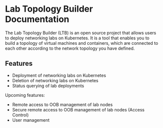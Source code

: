 # Lab Topology Builder Documentation

The Lab Topology Builder (LTB) is an open source project that allows users to deploy networking labs on Kubernetes. It is a tool that enables you to build a topology of virtual machines and containers, which are connected to each other according to the network topology you have defined.

## Features

- Deployment of networking labs on Kubernetes
- Deletion of networking labs on Kubernetes
- Status querying of lab deployments

Upcoming features:

- Remote access to OOB management of lab nodes
- Secure remote access to OOB management of lab nodes (Access Control)
- User management
